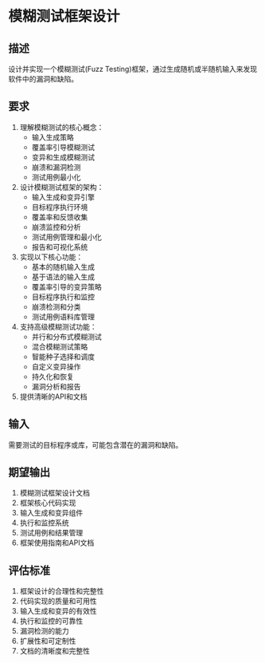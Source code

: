 # 模糊测试框架设计

## 描述
设计并实现一个模糊测试(Fuzz Testing)框架，通过生成随机或半随机输入来发现软件中的漏洞和缺陷。

## 要求
1. 理解模糊测试的核心概念：
   - 输入生成策略
   - 覆盖率引导模糊测试
   - 变异和生成模糊测试
   - 崩溃和漏洞检测
   - 测试用例最小化
2. 设计模糊测试框架的架构：
   - 输入生成和变异引擎
   - 目标程序执行环境
   - 覆盖率和反馈收集
   - 崩溃监控和分析
   - 测试用例管理和最小化
   - 报告和可视化系统
3. 实现以下核心功能：
   - 基本的随机输入生成
   - 基于语法的输入生成
   - 覆盖率引导的变异策略
   - 目标程序执行和监控
   - 崩溃检测和分类
   - 测试用例语料库管理
4. 支持高级模糊测试功能：
   - 并行和分布式模糊测试
   - 混合模糊测试策略
   - 智能种子选择和调度
   - 自定义变异操作
   - 持久化和恢复
   - 漏洞分析和报告
5. 提供清晰的API和文档

## 输入
需要测试的目标程序或库，可能包含潜在的漏洞和缺陷。

## 期望输出
1. 模糊测试框架设计文档
2. 框架核心代码实现
3. 输入生成和变异组件
4. 执行和监控系统
5. 测试用例和结果管理
6. 框架使用指南和API文档

## 评估标准
1. 框架设计的合理性和完整性
2. 代码实现的质量和可用性
3. 输入生成和变异的有效性
4. 执行和监控的可靠性
5. 漏洞检测的能力
6. 扩展性和可定制性
7. 文档的清晰度和完整性